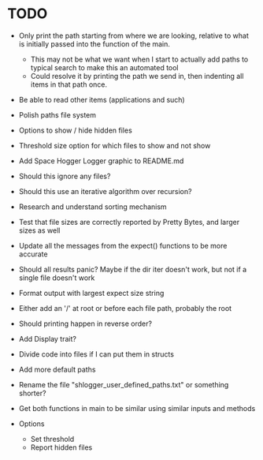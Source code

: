# TODO

- Only print the path starting from where we are looking, relative to what is
  initially passed into the function of the main.
    - This may not be what we want when I start to actually add paths to
      typical search to make this an automated tool
    - Could resolve it by printing the path we send in, then indenting all items
      in that path once.
- Be able to read other items (applications and such)
- Polish paths file system
- Options to show / hide hidden files
- Threshold size option for which files to show and not show
- Add Space Hogger Logger graphic to README.md
- Should this ignore any files?
- Should this use an iterative algorithm over recursion?
- Research and understand sorting mechanism
- Test that file sizes are correctly reported by Pretty Bytes, and larger sizes
  as well
- Update all the messages from the expect() functions to be more accurate
- Should all results panic?  Maybe if the dir iter doesn't work, but not if a
  single file doesn't work
- Format output with largest expect size string
- Either add an '/' at root or before each file path, probably the root
- Should printing happen in reverse order?
- Add Display trait?
- Divide code into files if I can put them in structs
- Add more default paths
- Rename the file "shlogger_user_defined_paths.txt" or something shorter?
- Get both functions in main to be similar using similar inputs and methods

- Options
    - Set threshold
    - Report hidden files
